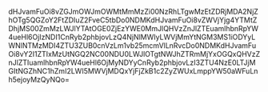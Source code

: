 dHJvamFuOi8vZGJmOWJmOWMtMmMzZi00NzRhLTgwMzEtZDRjMDA2NjZhOTg5QGZoY2FtZDIuZ2FveC5tbDo0NDMKdHJvamFuOi8vZWVjYjg4YTMtZDhjMS00ZmMzLWJlYTAtOGE0ZjEzYWE0MmJlQHVzZnJlZTEuamlhbnRpYW4ueHl6OjIzNDI1CnRyb2phbjovLzQ4NjNlMWIyLWVjMmYtNGM3MS1iODYyLWNlNTMzMDI4ZTU3ZUB0cnVzLm1vb25mcmVlLnRvcDo0NDMKdHJvamFuOi8vY2I1ZTIxMzUtNGQ2NC00NDU0LWJlOTgtNWJhZTRmMjYxOGQxQHVzZnJlZTIuamlhbnRpYW4ueHl6OjMyNDYyCnRyb2phbjovLzI3ZTU4NzE0LTJjMGItNGZhNC1hZmI2LWI5MWVjMDQxYjFjZkB1c2ZyZWUxLmppYW50aWFuLnh5ejoyMzQyNQo=